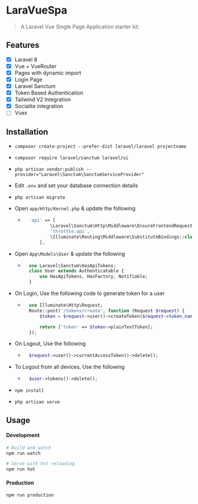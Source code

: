 # LaraVueSpa
> A Laravel Vue Single Page Application starter kit.

## Features
 - [x] Laravel 8
 - [x] Vue + VueRouter
 - [x] Pages with dynamic import
 - [x] Login Page
 - [x] Laravel Sanctum
 - [x] Token Based Authentication
 - [x] Tailwind V2 Integration
 - [x] Socialite integration
 - [ ] Vuex

## Installation
- `composer create-project --prefer-dist laravel/laravel projectname`
- `composer require laravel/sanctum laravel/ui`
- `php artisan vendor:publish --provider="Laravel\Sanctum\SanctumServiceProvider"`
- Edit `.env` and set your database connection details
- `php artisan migrate`
- Open `app/Http/Kernel.php` & update the following

    - ```php
        'api' => [
                \Laravel\Sanctum\Http\Middleware\EnsureFrontendRequestsAreStateful::class,
                'throttle:api',
                \Illuminate\Routing\Middleware\SubstituteBindings::class,
            ],

- Open `App\Models\User` & update the following

    - ```php
        use Laravel\Sanctum\HasApiTokens;
        class User extends Authenticatable {
            use HasApiTokens, HasFactory, Notifiable;
        }

- On Login, Use the following code to generate token for a user

    - ```php
        use Illuminate\Http\Request;
        Route::post('/tokens/create', function (Request $request) {
            $token = $request->user()->createToken($request->token_name);

            return ['token' => $token->plainTextToken];
        });

- On Logout, Use the following

    - ```php
        $request->user()->currentAccessToken()->delete();

- To Logout from all devices, Use the following

    - ```php
        $user->tokens()->delete();

- `npm install`
- `php artisan serve`

## Usage
#### Development
```bash
# Build and watch
npm run watch

# Serve with hot reloading
npm run hot
```
#### Production
```bash
npm run production
```